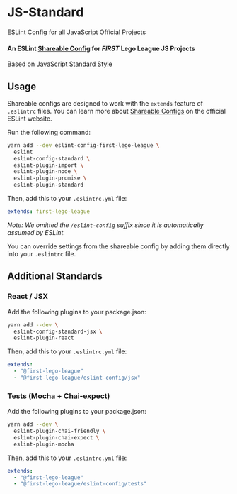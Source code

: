 # JS-Standard
ESLint Config for all JavaScript Official Projects

#### An ESLint [Shareable Config](http://eslint.org/docs/developer-guide/shareable-configs) for _FIRST_ Lego League JS Projects

Based on [JavaScript Standard Style](http://standardjs.com)

## Usage

Shareable configs are designed to work with the `extends` feature of `.eslintrc` files.
You can learn more about
[Shareable Configs](http://eslint.org/docs/developer-guide/shareable-configs) on the
official ESLint website.

Run the following command:

```bash
yarn add --dev eslint-config-first-lego-league \
  eslint
  eslint-config-standard \
  eslint-plugin-import \
  eslint-plugin-node \
  eslint-plugin-promise \
  eslint-plugin-standard
```

Then, add this to your `.eslintrc.yml` file:

```yml
extends: first-lego-league
```

*Note: We omitted the `/eslint-config` suffix since it is automatically assumed by ESLint.*

You can override settings from the shareable config by adding them directly into your
`.eslintrc` file.

## Additional Standards

### React / JSX

Add the following plugins to your package.json:
```bash
yarn add --dev \
  eslint-config-standard-jsx \
  eslint-plugin-react
```

Then, add this to your `.eslintrc.yml` file:

```yml
extends:
  - "@first-lego-league"
  - "@first-lego-league/eslint-config/jsx"
```


### Tests (Mocha + Chai-expect)

Add the following plugins to your package.json:
```bash
yarn add --dev \
  eslint-plugin-chai-friendly \
  eslint-plugin-chai-expect \
  eslint-plugin-mocha
```

Then, add this to your `.eslintrc.yml` file:

```yml
extends:
  - "@first-lego-league"
  - "@first-lego-league/eslint-config/tests"
```


